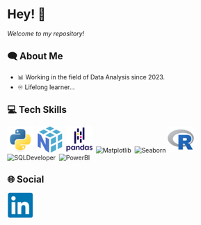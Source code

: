<h1 align="left">Hey! 👋</h1>

<p>
  <em>
    Welcome to my repository!
  </em>
</p>

<h2 align="left">🗨 About Me</h2>

 - 📊 Working in the field of Data Analysis since 2023.
 - ♾ Lifelong learner...

<h2 align="left">💻 Tech Skills</h2>

<p align="left">
<img src="https://github.com/devicons/devicon/blob/master/icons/python/python-original.svg" title="Python" alt="Python" widht="60" height="60"/>&nbsp;
<img src="https://github.com/devicons/devicon/blob/master/icons/numpy/numpy-original.svg" title="Numpy" alt="Numpy" widht="60" height="60"/>&nbsp;
<img src="https://github.com/devicons/devicon/blob/master/icons/pandas/pandas-original-wordmark.svg" title="Pandas" alt="Pandas" widht="60" height="60"/>&nbsp;
<img src="https://www.phidgets.com/education/wp-content/uploads/2021/04/Matplotlib_icon.png" title="Matplotlib" alt="Matplotlib" widht="60" height="60"/>&nbsp;
<img src="https://user-images.githubusercontent.com/315810/92161415-9e357100-edfe-11ea-917d-f9e33fd60741.png" alt="Seaborn" width="60" height="60"/> 
<img src="https://github.com/devicons/devicon/blob/master/icons/r/r-original.svg" title="R" alt="R" widht="60" height="60"/>&nbsp;   
<img src="https://upload.wikimedia.org/wikipedia/en/thumb/6/68/Oracle_SQL_Developer_logo.svg/800px-Oracle_SQL_Developer_logo.svg.png" title="SQLDeveloper" alt="SQLDeveloper" widht="60" height="60"/>&nbsp;
<img src="https://upload.wikimedia.org/wikipedia/commons/thumb/c/cf/New_Power_BI_Logo.svg/630px-New_Power_BI_Logo.svg.png" alt="PowerBI" width="60" height="60"/>&nbsp;  
</p> 

<h2 align="left">🌐 Social</h2>
<div style="display: inline_block">
 <p align="left">
 <a href="https://linkedin.com/in/lipmoreira" target="blank"><img align="center" src="https://github.com/devicons/devicon/blob/master/icons/linkedin/linkedin-original.svg" alt="lipmoreira" height="60" width="60" /></a>
 </p>
</div> 
